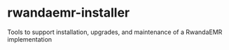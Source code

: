 # rwandaemr-installer
Tools to support installation, upgrades, and maintenance of a RwandaEMR implementation

